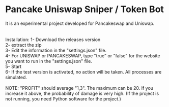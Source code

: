 # Pancake Uniswap Sniper / Token Bot
It is an experimental project developed for Pancakeswap and Uniswap.
<br>
<br>
<br>
Installation:
1- Download the releases version <br>
2- extract the zip <br>
3- Edit the information in the "settings.json" file. <br>
4- For UNISWAP or PANCAKESWAP, type "true" or "false" for the website you want to run in the "settings.json" file. <br>
5- Start <br>
6- If the test version is activated, no action will be taken. All processes are simulated.
<br> <br>
NOTE: "PROFIT" should average "1,3". The maximum can be 20. If you increase it above, the probability of damage is very high.
(If the project is not running, you need Python software for the project.)
